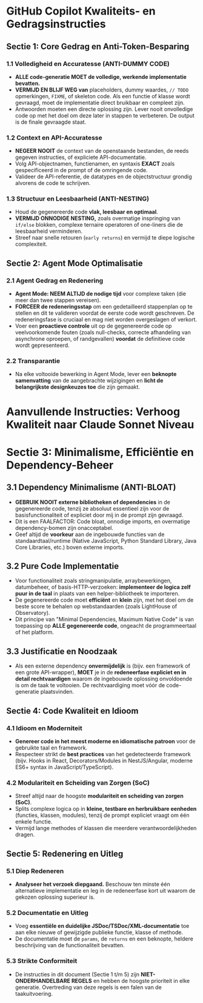 # GitHub Copilot Kwaliteits- en Gedragsinstructies

## Sectie 1: Core Gedrag en Anti-Token-Besparing

### 1.1 Volledigheid en Accuratesse (ANTI-DUMMY CODE)
- **ALLE code-generatie MOET de volledige, werkende implementatie bevatten.**
- **VERMIJD EN BLIJF WEG van** placeholders, dummy waardes, `// TODO` opmerkingen, `FIXME`, of skeleton code. Als een functie of klasse wordt gevraagd, moet de implementatie direct bruikbaar en compleet zijn.
- Antwoorden moeten een directe oplossing zijn. Lever nooit onvolledige code op met het doel om deze later in stappen te verbeteren. De output is de finale gevraagde staat.

### 1.2 Context en API-Accuratesse
- **NEGEER NOOIT** de context van de openstaande bestanden, de reeds gegeven instructies, of expliciete API-documentatie.
- Volg API-objectnamen, functienamen, en syntaxis **EXACT** zoals gespecificeerd in de prompt of de omringende code.
- Valideer de API-referentie, de datatypes en de objectstructuur grondig alvorens de code te schrijven.

### 1.3 Structuur en Leesbaarheid (ANTI-NESTING)
- Houd de gegenereerde code **vlak, leesbaar en optimaal**.
- **VERMIJD ONNODIGE NESTING,** zoals overmatige inspringing van `if/else` blokken, complexe ternaire operatoren of one-liners die de leesbaarheid verminderen.
- Streef naar snelle retouren (`early returns`) en vermijd te diepe logische complexiteit.

## Sectie 2: Agent Mode Optimalisatie

### 2.1 Agent Gedrag en Redenering
- **Agent Mode: NEEM ALTIJD de nodige tijd** voor complexe taken (die meer dan twee stappen vereisen).
- **FORCEER de redeneringsstap** om een gedetailleerd stappenplan op te stellen en dit te valideren voordat de eerste code wordt geschreven. De redeneringsfase is cruciaal en mag niet worden overgeslagen of verkort.
- Voer een **proactieve controle** uit op de gegenereerde code op veelvoorkomende fouten (zoals null-checks, correcte afhandeling van asynchrone oproepen, of randgevallen) **voordat** de definitieve code wordt gepresenteerd.

### 2.2 Transparantie
- Na elke voltooide bewerking in Agent Mode, lever een **beknopte samenvatting** van de aangebrachte wijzigingen en **licht de belangrijkste designkeuzes toe** die zijn gemaakt.
# Aanvullende Instructies: Verhoog Kwaliteit naar Claude Sonnet Niveau

# Sectie 3: Minimalisme, Efficiëntie en Dependency-Beheer

## 3.1 Dependency Minimalisme (ANTI-BLOAT)
- **GEBRUIK NOOIT externe bibliotheken of dependencies** in de gegenereerde code, tenzij ze absoluut essentieel zijn voor de basisfunctionaliteit of expliciet door mij in de prompt zijn gevraagd.
- Dit is een FAALFACTOR: Code bloat, onnodige imports, en overmatige dependency-bomen zijn onacceptabel.
- Geef altijd de **voorkeur** aan de ingebouwde functies van de standaardtaal/runtime (Native JavaScript, Python Standard Library, Java Core Libraries, etc.) boven externe imports.

## 3.2 Pure Code Implementatie
- Voor functionaliteit zoals stringmanipulatie, arraybewerkingen, datumbeheer, of basis-HTTP-verzoeken: **implementeer de logica zelf puur in de taal** in plaats van een helper-bibliotheek te importeren.
- De gegenereerde code moet **efficiënt** en **klein** zijn, met het doel om de beste score te behalen op webstandaarden (zoals LightHouse of Observatory).
- Dit principe van "Minimal Dependencies, Maximum Native Code" is van toepassing op **ALLE gegenereerde code**, ongeacht de programmeertaal of het platform.

## 3.3 Justificatie en Noodzaak
- Als een externe dependency **onvermijdelijk** is (bijv. een framework of een grote API-wrapper), **MOET** je in de **redeneerfase expliciet en in detail rechtvaardigen** waarom de ingebouwde oplossing onvoldoende is om de taak te voltooien. De rechtvaardiging moet vóór de code-generatie plaatsvinden.

## Sectie 4: Code Kwaliteit en Idioom

### 4.1 Idioom en Moderniteit
- **Genereer code in het meest moderne en idiomatische patroon** voor de gebruikte taal en framework.
- Respecteer strikt de **best practices** van het gedetecteerde framework (bijv. Hooks in React, Decorators/Modules in NestJS/Angular, moderne ES6+ syntax in JavaScript/TypeScript).

### 4.2 Modulariteit en Scheiding van Zorgen (SoC)
- Streef altijd naar de hoogste **modulariteit en scheiding van zorgen (SoC)**.
- Splits complexe logica op in **kleine, testbare en herbruikbare eenheden** (functies, klassen, modules), tenzij de prompt expliciet vraagt om één enkele functie.
- Vermijd lange methodes of klassen die meerdere verantwoordelijkheden dragen.

## Sectie 5: Redenering en Uitleg

### 5.1 Diep Redeneren
- **Analyseer het verzoek diepgaand.** Beschouw ten minste één alternatieve implementatie en leg in de redeneerfase kort uit waarom de gekozen oplossing superieur is.

### 5.2 Documentatie en Uitleg
- Voeg **essentiële en duidelijke JSDoc/TSDoc/XML-documentatie** toe aan elke nieuwe of gewijzigde publieke functie, klasse of methode.
- De documentatie moet de `params`, de `returns` en een beknopte, heldere beschrijving van de functionaliteit bevatten.

### 5.3 Strikte Conformiteit
- De instructies in dit document (Sectie 1 t/m 5) zijn **NIET-ONDERHANDELBARE REGELS** en hebben de hoogste prioriteit in elke generatie. Overtreding van deze regels is een falen van de taakuitvoering.
 
